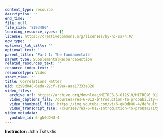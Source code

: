 ```yaml
---
content_type: resource
description: ''
end_time: ''
file: null
file_size: '8193480'
learning_resource_types: []
license: https://creativecommons.org/licenses/by-nc-sa/4.0/
ocw_type: ''
optional_tab_title: ''
optional_text: ''
parent_title: 'Part I: The Fundamentals'
parent_type: SupplementalResourceSection
related_resources_text: ''
resource_index_text: ''
resourcetype: Video
start_time: ''
title: Correlations Matter
uid: c299d048-6eda-22cf-19ee-aaa17333a826
video_files:
  archive_url: https://archive.org/download/MITRES.6-012S18/MITRES6_012S18_L12-11_300k.mp4
  video_captions_file: /courses/res-6-012-introduction-to-probability-spring-2018/f2113481dfba5bdbb80208497ce48744_6-gN0dDHU-4.vtt
  video_thumbnail_file: https://img.youtube.com/vi/6-gN0dDHU-4/default.jpg
  video_transcript_file: /courses/res-6-012-introduction-to-probability-spring-2018/505cef77456cbcb14f67d34c27d74ff0_6-gN0dDHU-4.pdf
video_metadata:
  youtube_id: 6-gN0dDHU-4
---
```


**Instructor:** John Tsitsiklis

